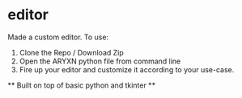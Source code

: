 # editor
Made a custom editor.
To use:
1) Clone the Repo / Download Zip
2) Open the ARYXN python file from command line
3) Fire up your editor and customize it according to your use-case. 

** Built on top of basic python and tkinter **
